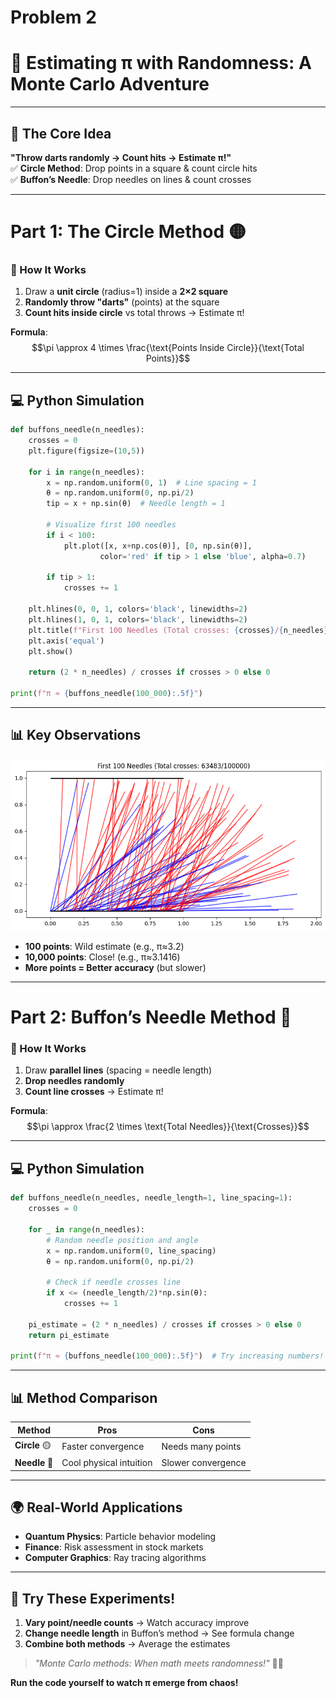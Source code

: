 # Problem 2
# 🎯 **Estimating π with Randomness: A Monte Carlo Adventure**  

---

## **🌱 The Core Idea**  
**"Throw darts randomly → Count hits → Estimate π!"**  
✅ **Circle Method**: Drop points in a square & count circle hits  
✅ **Buffon’s Needle**: Drop needles on lines & count crosses  

---

# **Part 1: The Circle Method** 🟡  

### **🎯 How It Works**  
1. Draw a **unit circle** (radius=1) inside a **2×2 square**  
2. **Randomly throw "darts"** (points) at the square  
3. **Count hits inside circle** vs total throws → Estimate π!  

**Formula**:  
$$\pi \approx 4 \times \frac{\text{Points Inside Circle}}{\text{Total Points}}$$  

---

## **💻 Python Simulation**  
```python
def buffons_needle(n_needles):
    crosses = 0
    plt.figure(figsize=(10,5))
    
    for i in range(n_needles):
        x = np.random.uniform(0, 1)  # Line spacing = 1
        θ = np.random.uniform(0, np.pi/2)
        tip = x + np.sin(θ)  # Needle length = 1
        
        # Visualize first 100 needles
        if i < 100:
            plt.plot([x, x+np.cos(θ)], [0, np.sin(θ)], 
                    color='red' if tip > 1 else 'blue', alpha=0.7)
        
        if tip > 1:
            crosses += 1
    
    plt.hlines(0, 0, 1, colors='black', linewidths=2)
    plt.hlines(1, 0, 1, colors='black', linewidths=2)
    plt.title(f"First 100 Needles (Total crosses: {crosses}/{n_needles})")
    plt.axis('equal')
    plt.show()
    
    return (2 * n_needles) / crosses if crosses > 0 else 0

print(f"π ≈ {buffons_needle(100_000):.5f}")
```

---

## **📊 Key Observations**  

![alt text](image-1.png)

- **100 points**: Wild estimate (e.g., π≈3.2)  
- **10,000 points**: Close! (e.g., π≈3.1416)  
- **More points = Better accuracy** (but slower)  

---

# **Part 2: Buffon’s Needle Method** 📌  

### **🎯 How It Works**  
1. Draw **parallel lines** (spacing = needle length)  
2. **Drop needles randomly**  
3. **Count line crosses** → Estimate π!  

**Formula**:  
$$\pi \approx \frac{2 \times \text{Total Needles}}{\text{Crosses}}$$  

---

## **💻 Python Simulation**  
```python
def buffons_needle(n_needles, needle_length=1, line_spacing=1):
    crosses = 0
    
    for _ in range(n_needles):
        # Random needle position and angle
        x = np.random.uniform(0, line_spacing)
        θ = np.random.uniform(0, np.pi/2)
        
        # Check if needle crosses line
        if x <= (needle_length/2)*np.sin(θ):
            crosses += 1
    
    pi_estimate = (2 * n_needles) / crosses if crosses > 0 else 0
    return pi_estimate

print(f"π ≈ {buffons_needle(100_000):.5f}")  # Try increasing numbers!
```

---

## **📊 Method Comparison**  
| Method              | Pros                          | Cons                          |
|---------------------|-------------------------------|-------------------------------|
| **Circle** 🟡       | Faster convergence            | Needs many points             |
| **Needle** 📌       | Cool physical intuition       | Slower convergence            |

---

## **🌍 Real-World Applications**  
- **Quantum Physics**: Particle behavior modeling  
- **Finance**: Risk assessment in stock markets  
- **Computer Graphics**: Ray tracing algorithms  

---

## **🚀 Try These Experiments!**  
1. **Vary point/needle counts** → Watch accuracy improve  
2. **Change needle length** in Buffon’s method → See formula change  
3. **Combine both methods** → Average the estimates  

> *"Monte Carlo methods: When math meets randomness!"* 🎲✨  

**Run the code yourself to watch π emerge from chaos!**